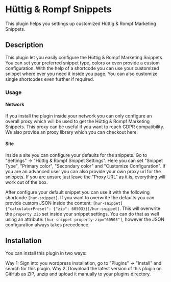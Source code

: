 # Hüttig & Rompf Snippets

This plugin helps you settings up customized Hüttig & Rompf Marketing Snippets.

## Description

This plugin let you easily configure the Hüttig & Rompf Marketing Snippets. You can set your preferred snippet type, colors
or even provide a custom configuration. With the help of a shortcode you can use your customized snippet where ever you
need it inside you page. You can also customize single shortcodes even further if required.

### Usage

#### Network

If you install the plugin inside your network you can only configure an overall proxy which will be used to get the
Hüttig & Rompf Marketing Snippets. This proxy can be useful if you want to reach GDPR compatibility. We also provide an
proxy library which you can checkout here.

#### Site

Inside a site you can configure your defaults for the snippets. Go to "Settings" -> "Hüttig & Rompf Snippet Settings".
Here you can set "Snippet Type", "Primary color", "Secondary color" and "Customize Configuration". If you are an advanced
user you can also provide your own proxy url for the snippets. If you are unsure just leave the "Proxy URL" as it is, everything
will work out of the box.

After configure your default snippet you can use it with the following shortcode `[hur-snippet]`. If you want to overwrite
the defaults you can provide custom JSON inside the content: `[hur-snippet]{"calculatorPreset": {"zip": 60503}}[/hur-snippet]`.
This will overwrite the `property zip` set inside your snippet settings.
You can do that as well using an attribute: `[hur-snippet property-zip="60503"]`, however the JSON configuration always takes precedence.

## Installation

You can install this plugin in two ways:

Way 1: Sign into you wordpress installation, go to "Plugins" -> "Install" and search for this plugin.
Way 2: Download the latest version of this plugin on GitHub as ZIP, unzip and upload it manually to your plugins directory.

